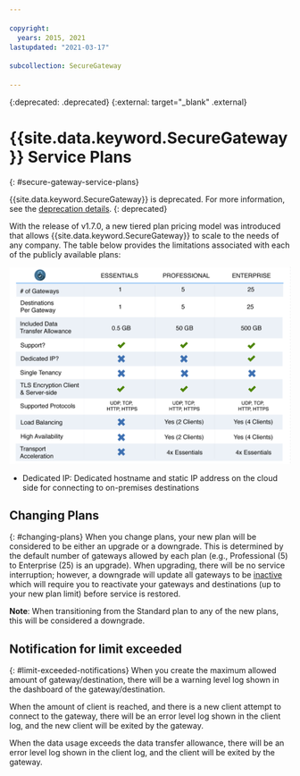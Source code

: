 ```yaml
---

copyright:
  years: 2015, 2021
lastupdated: "2021-03-17"

subcollection: SecureGateway

---
```

{:deprecated: .deprecated}
{:external: target="_blank" .external}

# {{site.data.keyword.SecureGateway}} Service Plans
{: #secure-gateway-service-plans}

{{site.data.keyword.SecureGateway}} is deprecated. For more information, see the [deprecation details](/docs/SecureGateway?topic=SecureGateway-dep-overview).
{: deprecated}

With the release of v1.7.0, a new tiered plan pricing model was introduced that allows {{site.data.keyword.SecureGateway}} to scale to the needs of any company.  The table below provides the limitations associated with each of the publicly available plans:

![Tiered Plan Model](./images/planDetails.png?raw=true "Tiered Plan Model")

- Dedicated IP: Dedicated hostname and static IP address on the cloud side for connecting to on-premises destinations

## Changing Plans
{: #changing-plans}
When you change plans, your new plan will be considered to be either an upgrade or a downgrade.  This is determined by the default number of gateways allowed by each plan (e.g., Professional (5) to Enterprise (25) is an upgrade).  When upgrading, there will be no service interruption; however, a downgrade will update all gateways to be [inactive](/docs/services/SecureGateway?topic=SecureGateway-sg-faq#faq-states) which will require you to reactivate your gateways and destinations (up to your new plan limit) before service is restored.

<b>Note</b>: When transitioning from the Standard plan to any of the new plans, this will be considered a downgrade.


## Notification for limit exceeded
{: #limit-exceeded-notifications}
When you create the maximum allowed amount of gateway/destination, there will be a warning level log shown in the dashboard of the gateway/destination.

When the amount of client is reached, and there is a new client attempt to connect to the gateway, there will be an error level log shown in the client log, and the new client will be exited by the gateway.

When the data usage exceeds the data transfer allowance, there will be an error level log shown in the client log, and the client will be exited by the gateway.
